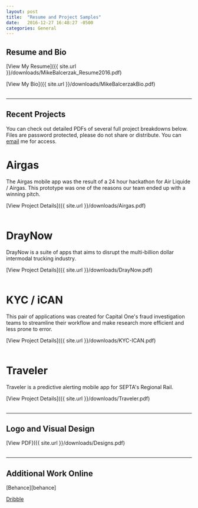 ```yaml
---
layout: post
title:  "Resume and Project Samples"
date:   2016-12-27 16:48:27 -0500
categories: General
---
```

<h2>Resume and Bio</h2>
[View My Resume]({{ site.url }}/downloads/MikeBalcerzak_Resume2016.pdf)

[View My Bio]({{ site.url }}/downloads/MikeBalcerzakBio.pdf)
<br>
<br>
<hr>

<h2>Recent Projects</h2>

You can check out detailed PDFs of several full project breakdowns below. Files are password protected, please do not share or distribute. You can [email](mailto:mikebalcerzak@yahoo.com) me for access.

<h1>Airgas</h1>
The Airgas mobile app was the result of a 24 hour hackathon for Air Liquide / Airgas. This prototype was one of the reasons our team ended up with a winning pitch.

[View Project Details]({{ site.url }}/downloads/Airgas.pdf)
<br>
<br>

<h1>DrayNow</h1>
DrayNow is a suite of apps that aims to disrupt the multi-billion dollar intermodal trucking industry. 

[View Project Details]({{ site.url }}/downloads/DrayNow.pdf)
<br>
<br>

<h1>KYC / iCAN</h1>
This pair of applications was created for Capital One's fraud investigation teams to streamline their workflow and make research more efficient and less prone to error.

[View Project Details]({{ site.url }}/downloads/KYC-ICAN.pdf)
<br>
<br>

<h1>Traveler</h1>
Traveler is a predictive alerting mobile app for SEPTA's Regional Rail.

[View Project Details]({{ site.url }}/downloads/Traveler.pdf)
<br>
<br>
<hr>

<h2>Logo and Visual Design</h2>
[View PDF]({{ site.url }}/downloads/Designs.pdf)
<br>
<br>
<hr>

<h2>Additional Work Online</h2>
[Behance][behance]

[Dribble][dribbble]

[behance]: https://www.behance.net/MikeBalcerzak
[dribbble]: https://dribbble.com/khemist000
